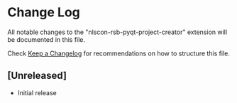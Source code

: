 # Change Log

All notable changes to the "nlscon-rsb-pyqt-project-creator" extension will be documented in this file.

Check [Keep a Changelog](http://keepachangelog.com/) for recommendations on how to structure this file.

## [Unreleased]

- Initial release